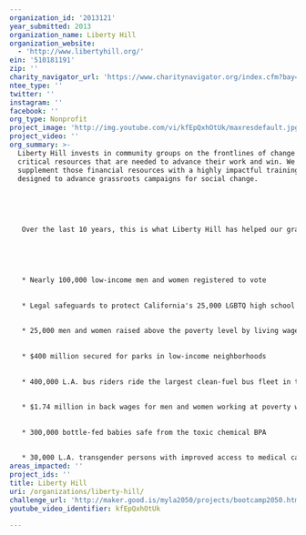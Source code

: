 ```yaml
---
organization_id: '2013121'
year_submitted: 2013
organization_name: Liberty Hill
organization_website:
  - 'http://www.libertyhill.org/'
ein: '510181191'
zip: ''
charity_navigator_url: 'https://www.charitynavigator.org/index.cfm?bay=search.profile&ein=510181191'
ntee_type: ''
twitter: ''
instagram: ''
facebook: ''
org_type: Nonprofit
project_image: 'http://img.youtube.com/vi/kfEpQxhOtUk/maxresdefault.jpg'
project_video: ''
org_summary: >-
  Liberty Hill invests in community groups on the frontlines of change with
  critical resources that are needed to advance their work and win. We
  supplement those financial resources with a highly impactful training program
  designed to advance grassroots campaigns for social change. 
   
   
   
   
   
   Over the last 10 years, this is what Liberty Hill has helped our grantees deliver for Los Angeles:
   
   
   
   
   
   * Nearly 100,000 low-income men and women registered to vote
   
   
   * Legal safeguards to protect California's 25,000 LGBTQ high school students from harassment and violence
   
   
   * 25,000 men and women raised above the poverty level by living wage jobs
   
   
   * $400 million secured for parks in low-income neighborhoods
   
   
   * 400,000 L.A. bus riders ride the largest clean-fuel bus fleet in the country
   
   
   * $1.74 million in back wages for men and women working at poverty wages in Koreatown supermarkets
   
   
   * 300,000 bottle-fed babies safe from the toxic chemical BPA
   
   
   * 30,000 L.A. transgender persons with improved access to medical care
areas_impacted: ''
project_ids: ''
title: Liberty Hill
uri: /organizations/liberty-hill/
challenge_url: 'http://maker.good.is/myla2050/projects/bootcamp2050.html'
youtube_video_identifier: kfEpQxhOtUk

---
```


